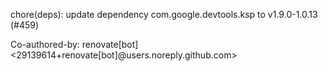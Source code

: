 chore(deps): update dependency com.google.devtools.ksp to v1.9.0-1.0.13 (#459)

Co-authored-by: renovate[bot] <29139614+renovate[bot]@users.noreply.github.com>
